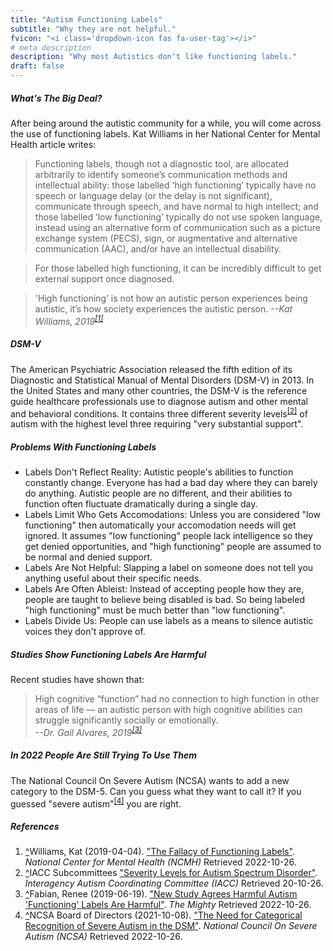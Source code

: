 ```yaml
---
title: "Autism Functioning Labels"
subtitle: "Why they are not helpful."
fvicon: "<i class='dropdown-icon fas fa-user-tag'></i>"
# meta description
description: "Why most Autistics don't like functioning labels."
draft: false
---
```


##### What's The Big Deal?

After being around the autistic community for a while, you will come across the use of functioning labels. Kat Williams in her National Center for Mental Health article writes:

> Functioning labels, though not a diagnostic tool, are allocated arbitrarily to identify someone’s communication methods and intellectual ability: those labelled ‘high functioning’ typically have no speech or language delay (or the delay is not significant), communicate through speech, and have normal to high intellect; and those labelled ‘low functioning’ typically do not use spoken language, instead using an alternative form of communication such as a picture exchange system (PECS), sign, or augmentative and alternative communication (AAC), and/or have an intellectual disability.

> For those labelled high functioning, it can be incredibly difficult to get external support once diagnosed. 

> 'High functioning’ is not how an autistic person experiences being autistic, it’s how society experiences the autistic person.
> <cite>--Kat Williams, 2019<sup id="_ref-1" class="reference"><a href="#_note-1" data-toggle="tooltip" title="Functioning Labels">[1]</a></sup></cite>

##### DSM-V

The American Psychiatric Association released the fifth edition of its Diagnostic and Statistical Manual of Mental Disorders (DSM-V) in 2013. In the United States and many other countries, the DSM-V is the reference guide healthcare professionals use to diagnose autism and other mental and behavioral conditions. It contains three different severity levels<sup id="_ref-2" class="reference"><a href="#_note-2" data-toggle="tooltip" title="Autism Severity Levels">[2]</a></sup> of autism with the highest level three requiring "very substantial support". 

##### Problems With Functioning Labels

* Labels Don't Reflect Reality: Autistic people's abilities to function constantly change. Everyone has had a bad day where they can barely do anything. Autistic people are no different, and their abilities to function often fluctuate dramatically during a single day.
* Labels Limit Who Gets Accomodations: Unless you are considered "low functioning" then automatically your accomodation needs will get ignored. It assumes "low functioning" people lack intelligence so they get denied opportunities, and "high functioning" people are assumed to be normal and denied support.
* Labels Are Not Helpful: Slapping a label on someone does not tell you anything useful about their specific needs.
* Labels Are Often Ableist: Instead of accepting people how they are, people are taught to believe being disabled is bad. So being labeled "high functioning" must be much better than "low functioning".
* Labels Divide Us: People can use labels as a means to silence autistic voices they don't approve of.

##### Studies Show Functioning Labels Are Harmful

Recent studies have shown that:

> High cognitive “function” had no connection to high function in other areas of life — an autistic person with high cognitive abilities can struggle significantly socially or emotionally.           
> <cite>--Dr. Gail Alvares, 2019<sup id="_ref-3" class="reference"><a href="#_note-3" data-toggle="tooltip" title="New Study Agrees Harmful Autism 'Functioning' Labels Are Harmful">[3]</a></sup></cite>

##### In 2022 People Are Still Trying To Use Them

The National Council On Severe Autism (NCSA) wants to add a new category to the DSM-5. Can you guess what they want to call it? If you guessed "severe autism"<sup id="_ref-4" class="reference"><a href="#_note-4" data-toggle="tooltip" title="New Study Agrees Harmful Autism 'Functioning' Labels Are Harmful">[4]</a></sup> you are right. 

<h5 id="zapme">References</h5>
<ol class="references">
<li id="_note-1"><a href="#_ref-1" class="uparrow">^</a><span>Williams, Kat (2019-04-04).</span> <a href="https://www.ncmh.info/2019/04/04/fallacy-functioning-labels/" rel="nofollow" class="external">"The Fallacy of Functioning Labels"</a>. <cite>National Center for Mental Health (NCMH)</cite> Retrieved 2022-10-26.
</li>
<li id="_note-2"><a href="#_ref-2" class="uparrow">^</a><span>IACC Subcommittees</span> <a href="https://iacc.hhs.gov/about-iacc/subcommittees/resources/dsm5-diagnostic-criteria.shtml#table2" rel="nofollow" class="external">"Severity Levels for Autism Spectrum Disorder"</a>. <cite>Interagency Autism Coordinating Committee (IACC)</cite> Retrieved 20-10-26.
</li>
<li id="_note-3"><a href="#_ref-3" class="uparrow">^</a><span>Fabian, Renee (2019-06-19).</span> <a href="https://themighty.com/topic/autism-spectrum-disorder/study-high-functioning-autism-labels-harmful" rel="nofollow" class="external">"New Study Agrees Harmful Autism 'Functioning' Labels Are Harmful"</a>. <cite>The Mighty</cite> Retrieved 2022-10-26.
</li>
<li id="_note-4"><a href="#_ref-4" class="uparrow">^</a><span>NCSA Board of Directors (2021-10-08).</span> <a href="https://www.ncsautism.org/dsm" rel="nofollow" class="external">"The Need for Categorical Recognition of Severe Autism in the DSM"</a>. <cite>National Council On Severe Autism (NCSA)</cite> Retrieved 2022-10-26.
</li>
</ol>